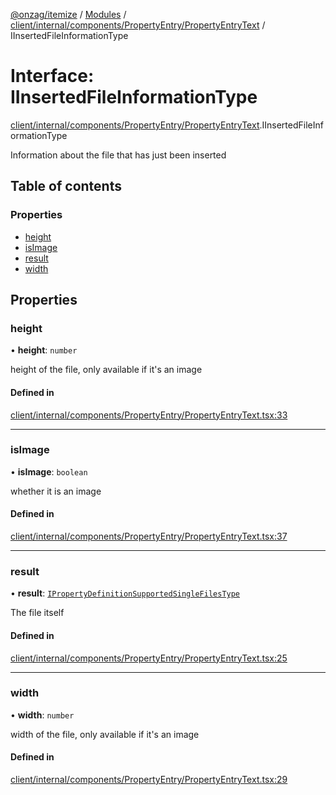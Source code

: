 [@onzag/itemize](../README.md) / [Modules](../modules.md) / [client/internal/components/PropertyEntry/PropertyEntryText](../modules/client_internal_components_PropertyEntry_PropertyEntryText.md) / IInsertedFileInformationType

# Interface: IInsertedFileInformationType

[client/internal/components/PropertyEntry/PropertyEntryText](../modules/client_internal_components_PropertyEntry_PropertyEntryText.md).IInsertedFileInformationType

Information about the file that has just been inserted

## Table of contents

### Properties

- [height](client_internal_components_PropertyEntry_PropertyEntryText.IInsertedFileInformationType.md#height)
- [isImage](client_internal_components_PropertyEntry_PropertyEntryText.IInsertedFileInformationType.md#isimage)
- [result](client_internal_components_PropertyEntry_PropertyEntryText.IInsertedFileInformationType.md#result)
- [width](client_internal_components_PropertyEntry_PropertyEntryText.IInsertedFileInformationType.md#width)

## Properties

### height

• **height**: `number`

height of the file, only available if it's an image

#### Defined in

[client/internal/components/PropertyEntry/PropertyEntryText.tsx:33](https://github.com/onzag/itemize/blob/5c2808d3/client/internal/components/PropertyEntry/PropertyEntryText.tsx#L33)

___

### isImage

• **isImage**: `boolean`

whether it is an image

#### Defined in

[client/internal/components/PropertyEntry/PropertyEntryText.tsx:37](https://github.com/onzag/itemize/blob/5c2808d3/client/internal/components/PropertyEntry/PropertyEntryText.tsx#L37)

___

### result

• **result**: [`IPropertyDefinitionSupportedSingleFilesType`](base_Root_Module_ItemDefinition_PropertyDefinition_types_files.IPropertyDefinitionSupportedSingleFilesType.md)

The file itself

#### Defined in

[client/internal/components/PropertyEntry/PropertyEntryText.tsx:25](https://github.com/onzag/itemize/blob/5c2808d3/client/internal/components/PropertyEntry/PropertyEntryText.tsx#L25)

___

### width

• **width**: `number`

width of the file, only available if it's an image

#### Defined in

[client/internal/components/PropertyEntry/PropertyEntryText.tsx:29](https://github.com/onzag/itemize/blob/5c2808d3/client/internal/components/PropertyEntry/PropertyEntryText.tsx#L29)

